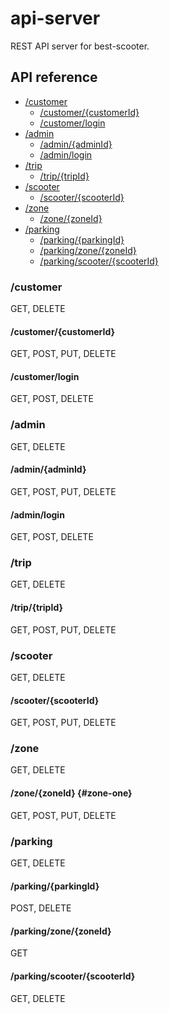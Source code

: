# api-server

REST API server for best-scooter.

## API reference

- [/customer](#customer)
  - [/customer/{customerId}](#customercustomerid)
  - [/customer/login](#customerlogin)
- [/admin](#admin)
  - [/admin/{adminId}](#adminadminid)
  - [/admin/login](#adminlogin)
- [/trip](#trip)
  - [/trip/{tripId}](#triptripid)
- [/scooter](#scooter)
  - [/scooter/{scooterId}](#scooterscooterid)
- [/zone](#zone)
  - [/zone/{zoneId}](#zonezoneid)
- [/parking](#parking)
  - [/parking/{parkingId}](#parkingparkingid)
  - [/parking/zone/{zoneId}](#parkingzonezoneid)
  - [/parking/scooter/{scooterId}](#parkingscooterscooterid)

### /customer

GET, DELETE

#### /customer/{customerId}

GET, POST, PUT, DELETE

#### /customer/login

GET, POST, DELETE

### /admin

GET, DELETE

#### /admin/{adminId}

GET, POST, PUT, DELETE

#### /admin/login

GET, POST, DELETE

### /trip

GET, DELETE

#### /trip/{tripId}

GET, POST, PUT, DELETE

### /scooter

GET, DELETE

#### /scooter/{scooterId}

GET, POST, PUT, DELETE

### /zone

GET, DELETE

#### /zone/{zoneId} {#zone-one}

GET, POST, PUT, DELETE

### /parking

GET, DELETE

#### /parking/{parkingId}

POST, DELETE

#### /parking/zone/{zoneId}

GET

#### /parking/scooter/{scooterId}

GET, DELETE
